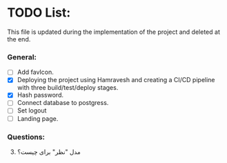 # TODO List:
This file is updated during the implementation of the project and deleted at the end.

### General:
- [ ] Add favIcon.
- [x] Deploying the project using Hamravesh and creating a CI/CD pipeline with three build/test/deploy stages.
- [x] Hash password.
- [ ] Connect database to postgress.
- [ ] Set logout
- [ ] Landing page.

### Questions:

3. مدل "نظر" برای چیست؟


